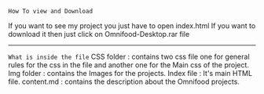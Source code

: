 `How To view and Download`

If you want to see my project you just have to open index.html
If you want to download it then just click on Omnifood-Desktop.rar file

---------------------------------------------------------------------------------------------------------------------------------------

`What is inside the file`
CSS folder : contains two css file one for general rules for the css in the file and another one for the Main css of the project.
Img folder : contains the Images for the projects.
Index file : It's main HTML file.
content.md : contains the description about the Omnifood projects.
